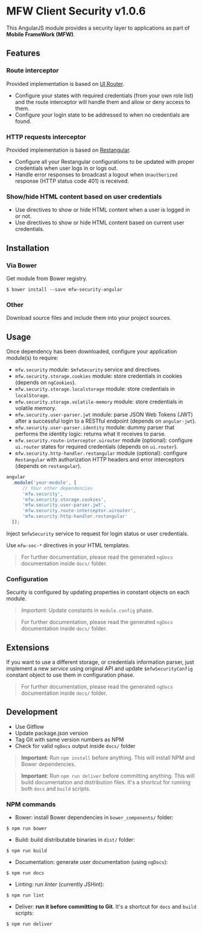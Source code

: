 # MFW Client Security v1.0.6

This AngularJS module provides a security layer to applications as part of **Mobile FrameWork (MFW)**.


## Features

### Route interceptor

Provided implementation is based on [UI Router](https://github.com/angular-ui/ui-router).

* Configure your states with required credentials (from your own role list) and the route interceptor will
handle them and allow or deny access to them.
* Configure your login state to be addressed to when no credentials are found.


### HTTP requests interceptor

Provided implementation is based on [Restangular](https://github.com/mgonto/restangular).

* Configure all your Restangular configurations to be updated with proper credentials when user logs in or logs out.
* Handle error responses to broadcast a logout when `Unauthorized` response (HTTP status code 401) is received.


### Show/hide HTML content based on user credentials

* Use directives to show or hide HTML content when a user is logged in or not.
* Use directives to show or hide HTML content based on current user credentials.


## Installation

### Via Bower

Get module from Bower registry.

```shell
$ bower install --save mfw-security-angular
```


### Other

Download source files and include them into your project sources.



## Usage

Once dependency has been downloaded, configure your application module(s) to require:

* `mfw.security` module: `$mfwSecurity` service and directives.
* `mfw.security.storage.cookies` module: store credentials in cookies (depends on `ngCookies`).
* `mfw.security.storage.localstorage` module: store credentials in `localStorage`.
* `mfw.security.storage.volatile-memory` module: store credentials in volatile memory.
* `mfw.security.user-parser.jwt` module: parse JSON Web Tokens (JWT) after a successful login to a RESTful endpoint (depends on `angular-jwt`).
* `mfw.security.user-parser.identity` module: dummy parser that performs the identity logic: returns what it receives to parse.
* `mfw.security.route-interceptor.uirouter` module (optional): configure `ui.router` states for required credentials (depends on `ui.router`).
* `mfw.security.http-handler.restangular` module (optional): configure `Restangular` with authorization HTTP headers and error interceptors (depends on `restangular`).

```js
angular
  .module('your-module', [
      // Your other dependencies
      'mfw.security',
      'mfw.security.storage.cookies',
      'mfw.security.user-parser.jwt',
      'mfw.security.route-interceptor.uirouter',
      'mfw.security.http-handler.restangular'
  ]);
```

Inject `$mfwSecurity` service to request for login status or user credentials.

Use `mfw-sec-*` directives in your HTML templates.


> For further documentation, please read the generated `ngDocs` documentation inside `docs/` folder.


### Configuration

Security is configured by updating properties in constant objects on each module.

> *Important*: Update constants in `module.config` phase.


> For further documentation, please read the generated `ngDocs` documentation inside `docs/` folder.


## Extensions

If you want to use a different storage, or credentials information parser, just implement a new *service* using original API
and update `$mfwSecurityConfig` constant object to use them in configuration phase.

> For further documentation, please read the generated `ngDocs` documentation inside `docs/` folder.


## Development

* Use Gitflow
* Update package.json version
* Tag Git with same version numbers as NPM
* Check for valid `ngDocs` output inside `docs/` folder

> **Important**: Run `npm install` before anything. This will install NPM and Bower dependencies.

> **Important**: Run `npm run deliver` before committing anything. This will build documentation and distribution files.
> It's a shortcut for running both `docs` and `build` scripts.

### NPM commands

* Bower: install Bower dependencies in `bower_components/` folder:

```shell
$ npm run bower
```

* Build: build distributable binaries in `dist/` folder:

```shell
$ npm run build
```

* Documentation: generate user documentation (using `ngDocs`):

```shell
$ npm run docs
```

* Linting: run *linter* (currently JSHint):

```shell
$ npm run lint
```

* Deliver: **run it before committing to Git**. It's a shortcut for `docs` and `build` scripts:

```shell
$ npm run deliver
```

